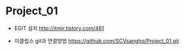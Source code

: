 # Project_01

 - EGIT 설치
http://itmir.tistory.com/461


- 이클립스 git과 연결방법
https://github.com/SCVsangho/Project_01.git
